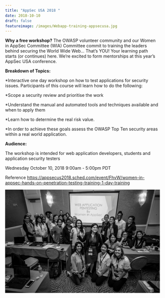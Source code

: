 ```yaml
---
title: "AppSec USA 2018 "
date: 2018-10-10
draft: false
featureimage: /images/Webapp-training-appsecusa.jpg
---
```


**Why a free workshop?**
The OWASP volunteer community and our Women in AppSec Committee (WIA) Committee commit to training the leaders behind securing the World Wide Web… That’s YOU! Your learning path starts (or continues) here. We’re excited to form mentorships at this year’s AppSec USA conference.

**Breakdown of Topics:**

*Interactive one day workshop on how to test applications for security issues. Participants of this course will learn how to do the following:
 
*Scope a security review and prioritise the work

*Understand the manual and automated tools and techniques available and when to apply them

*Learn how to determine the real risk value.

*In order to achieve these goals assess the OWASP Top Ten security areas within a real world application.

**Audience:**

The workshop is intended for web application developers, students and application security testers

Wednesday October 10, 2018 9:00am - 5:00pm PDT

Reference
https://appsecus2018.sched.com/event/FhvW/women-in-appsec-hands-on-penetration-testing-training-1-day-training

![AppSec USA](/images/Webapp-training-appsecusa.jpg)